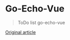 # Go-Echo-Vue

> ToDo list go-echo-vue

[Original article](https://tehnojam.pro/category/development/sozdanie-odnostranichnogo-veb-prilozhenija-na-go-echo-i-vue.html)

